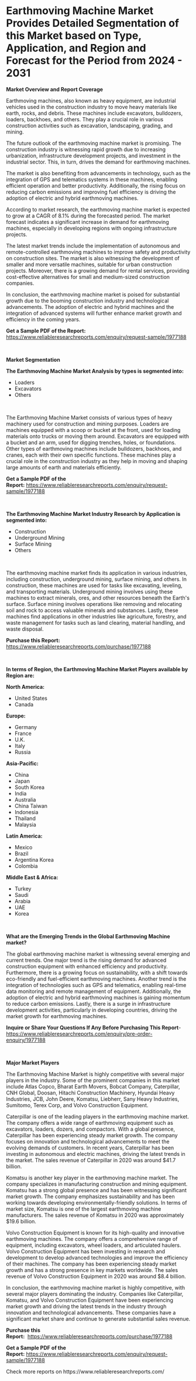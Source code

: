 <p><h1>Earthmoving Machine Market Provides Detailed Segmentation of this Market based on Type, Application, and Region and Forecast for the Period from 2024 - 2031</h1></p><p><strong>Market Overview and Report Coverage</strong></p>
<p><p>Earthmoving machines, also known as heavy equipment, are industrial vehicles used in the construction industry to move heavy materials like earth, rocks, and debris. These machines include excavators, bulldozers, loaders, backhoes, and others. They play a crucial role in various construction activities such as excavation, landscaping, grading, and mining.</p><p>The future outlook of the earthmoving machine market is promising. The construction industry is witnessing rapid growth due to increasing urbanization, infrastructure development projects, and investment in the industrial sector. This, in turn, drives the demand for earthmoving machines.</p><p>The market is also benefiting from advancements in technology, such as the integration of GPS and telematics systems in these machines, enabling efficient operation and better productivity. Additionally, the rising focus on reducing carbon emissions and improving fuel efficiency is driving the adoption of electric and hybrid earthmoving machines.</p><p>According to market research, the earthmoving machine market is expected to grow at a CAGR of 8.1% during the forecasted period. The market forecast indicates a significant increase in demand for earthmoving machines, especially in developing regions with ongoing infrastructure projects.</p><p>The latest market trends include the implementation of autonomous and remote-controlled earthmoving machines to improve safety and productivity on construction sites. The market is also witnessing the development of smaller and more versatile machines, suitable for urban construction projects. Moreover, there is a growing demand for rental services, providing cost-effective alternatives for small and medium-sized construction companies.</p><p>In conclusion, the earthmoving machine market is poised for substantial growth due to the booming construction industry and technological advancements. The adoption of electric and hybrid machines and the integration of advanced systems will further enhance market growth and efficiency in the coming years.</p></p>
<p><strong>Get a Sample PDF of the Report:</strong> <a href="https://www.reliableresearchreports.com/enquiry/request-sample/1977188">https://www.reliableresearchreports.com/enquiry/request-sample/1977188</a></p>
<p>&nbsp;</p>
<p><strong>Market Segmentation</strong></p>
<p><strong>The Earthmoving Machine Market Analysis by types is segmented into:</strong></p>
<p><ul><li>Loaders</li><li>Excavators</li><li>Others</li></ul></p>
<p>&nbsp;</p>
<p><p>The Earthmoving Machine Market consists of various types of heavy machinery used for construction and mining purposes. Loaders are machines equipped with a scoop or bucket at the front, used for loading materials onto trucks or moving them around. Excavators are equipped with a bucket and an arm, used for digging trenches, holes, or foundations. Other types of earthmoving machines include bulldozers, backhoes, and cranes, each with their own specific functions. These machines play a crucial role in the construction industry as they help in moving and shaping large amounts of earth and materials efficiently.</p></p>
<p><strong>Get a Sample PDF of the Report:</strong>&nbsp;<a href="https://www.reliableresearchreports.com/enquiry/request-sample/1977188">https://www.reliableresearchreports.com/enquiry/request-sample/1977188</a></p>
<p>&nbsp;</p>
<p><strong>The Earthmoving Machine Market Industry Research by Application is segmented into:</strong></p>
<p><ul><li>Construction</li><li>Underground Mining</li><li>Surface Mining</li><li>Others</li></ul></p>
<p>&nbsp;</p>
<p><p>The earthmoving machine market finds its application in various industries, including construction, underground mining, surface mining, and others. In construction, these machines are used for tasks like excavating, leveling, and transporting materials. Underground mining involves using these machines to extract minerals, ores, and other resources beneath the Earth's surface. Surface mining involves operations like removing and relocating soil and rock to access valuable minerals and substances. Lastly, these machines find applications in other industries like agriculture, forestry, and waste management for tasks such as land clearing, material handling, and waste disposal.</p></p>
<p><strong>Purchase this Report:</strong>&nbsp; <a href="https://www.reliableresearchreports.com/purchase/1977188">https://www.reliableresearchreports.com/purchase/1977188</a></p>
<p>&nbsp;</p>
<p><strong>In terms of Region, the Earthmoving Machine Market Players available by Region are:</strong></p>
<p>
    <p> <strong> North America: </strong>
        <ul>
            <li>United States</li>
            <li>Canada</li>
        </ul>
        </p> 
    <p> <strong> Europe: </strong>
        <ul>
            <li>Germany</li>
            <li>France</li>
            <li>U.K.</li>
            <li>Italy</li>
            <li>Russia</li>
        </ul>
        </p> 
    <p> <strong> Asia-Pacific: </strong>
        <ul>
            <li>China</li>
            <li>Japan</li>
            <li>South Korea</li>
            <li>India</li>
            <li>Australia</li>
            <li>China Taiwan</li>
            <li>Indonesia</li>
            <li>Thailand</li>
            <li>Malaysia</li>
        </ul>
        </p> 
    <p> <strong> Latin America: </strong>
        <ul>
            <li>Mexico</li>
            <li>Brazil</li>
            <li>Argentina Korea</li>
            <li>Colombia</li>
        </ul>
        </p> 
    <p> <strong> Middle East & Africa: </strong>
        <ul>
            <li>Turkey</li>
            <li>Saudi</li>
            <li>Arabia</li>
            <li>UAE</li>
            <li>Korea</li>
        </ul>
    </p>
    </p>
<p>&nbsp;</p>
<p><strong>What are the Emerging Trends in the Global Earthmoving Machine market?</strong></p>
<p><p>The global earthmoving machine market is witnessing several emerging and current trends. One major trend is the rising demand for advanced construction equipment with enhanced efficiency and productivity. Furthermore, there is a growing focus on sustainability, with a shift towards eco-friendly and fuel-efficient earthmoving machines. Another trend is the integration of technologies such as GPS and telematics, enabling real-time data monitoring and remote management of equipment. Additionally, the adoption of electric and hybrid earthmoving machines is gaining momentum to reduce carbon emissions. Lastly, there is a surge in infrastructure development activities, particularly in developing countries, driving the market growth for earthmoving machines.</p></p>
<p><strong>Inquire or Share Your Questions If Any Before Purchasing This Report</strong>- <a href="https://www.reliableresearchreports.com/enquiry/pre-order-enquiry/1977188">https://www.reliableresearchreports.com/enquiry/pre-order-enquiry/1977188</a></p>
<p>&nbsp;</p>
<p><strong>Major Market Players</strong></p>
<p><p>The Earthmoving Machine Market is highly competitive with several major players in the industry. Some of the prominent companies in this market include Atlas Copco, Bharat Earth Movers, Bobcat Company, Caterpillar, CNH Global, Doosan, Hitachi Construction Machinery, Hyundai Heavy Industries, JCB, John Deere, Komatsu, Liebherr, Sany Heavy Industries, Sumitomo, Terex Corp, and Volvo Construction Equipment.</p><p>Caterpillar is one of the leading players in the earthmoving machine market. The company offers a wide range of earthmoving equipment such as excavators, loaders, dozers, and compactors. With a global presence, Caterpillar has been experiencing steady market growth. The company focuses on innovation and technological advancements to meet the evolving demands of customers. In recent years, Caterpillar has been investing in autonomous and electric machines, driving the latest trends in the market. The sales revenue of Caterpillar in 2020 was around $41.7 billion.</p><p>Komatsu is another key player in the earthmoving machine market. The company specializes in manufacturing construction and mining equipment. Komatsu has a strong global presence and has been witnessing significant market growth. The company emphasizes sustainability and has been working towards developing environmentally-friendly solutions. In terms of market size, Komatsu is one of the largest earthmoving machine manufacturers. The sales revenue of Komatsu in 2020 was approximately $19.6 billion.</p><p>Volvo Construction Equipment is known for its high-quality and innovative earthmoving machines. The company offers a comprehensive range of equipment, including excavators, wheel loaders, and articulated haulers. Volvo Construction Equipment has been investing in research and development to develop advanced technologies and improve the efficiency of their machines. The company has been experiencing steady market growth and has a strong presence in key markets worldwide. The sales revenue of Volvo Construction Equipment in 2020 was around $8.4 billion.</p><p>In conclusion, the earthmoving machine market is highly competitive, with several major players dominating the industry. Companies like Caterpillar, Komatsu, and Volvo Construction Equipment have been experiencing market growth and driving the latest trends in the industry through innovation and technological advancements. These companies have a significant market share and continue to generate substantial sales revenue.</p></p>
<p><strong>Purchase this Report:</strong>&nbsp;&nbsp;<a href="https://www.reliableresearchreports.com/purchase/1977188">https://www.reliableresearchreports.com/purchase/1977188</a></p>
<p></p>
<p><strong>Get a Sample PDF of the Report:</strong>&nbsp;<a href="https://www.reliableresearchreports.com/enquiry/request-sample/1977188">https://www.reliableresearchreports.com/enquiry/request-sample/1977188</a></p>
<p>Check more reports on https://www.reliableresearchreports.com/</p>